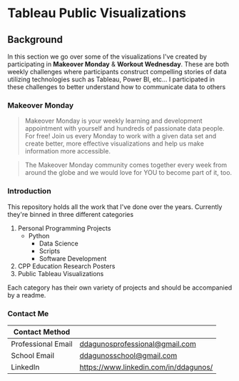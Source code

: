 # Tableau Public Visualizations

## Background

In this section we go over some of the visualizations I've created by participating in **Makeover Monday** & **Workout Wednesday**. These
are both weekly challenges where participants construct compelling stories of data utilizing technologies such as Tableau, Power BI, etc...
I participated in these challenges to better understand how to communicate data to others

### Makeover Monday 

> Makeover Monday is your weekly learning and development appointment with yourself and hundreds of passionate data people. For free!
> Join us every Monday to work with a given data set and create better, more effective visualizations and help us make information more accessible.

> The Makeover Monday community comes together every week from around the globe and we would love for YOU to become part of it, too.

### Introduction

This repository holds all the work that I've done over the years. Currently they're binned in three different categories

1. Personal Programming Projects
    - Python
      - Data Science
      - Scripts
      - Software Development
2. CPP Education Research Posters
3. Public Tableau Visualizations

Each category has their own variety of projects and should be accompanied by a readme. 

### Contact Me

| Contact Method |  |
| --- | --- |
| Professional Email | ddagunosprofessional@gmail.com |
| School Email | ddagunosschool@gmail.com |
| LinkedIn | https://www.linkedin.com/in/ddagunos/ |
